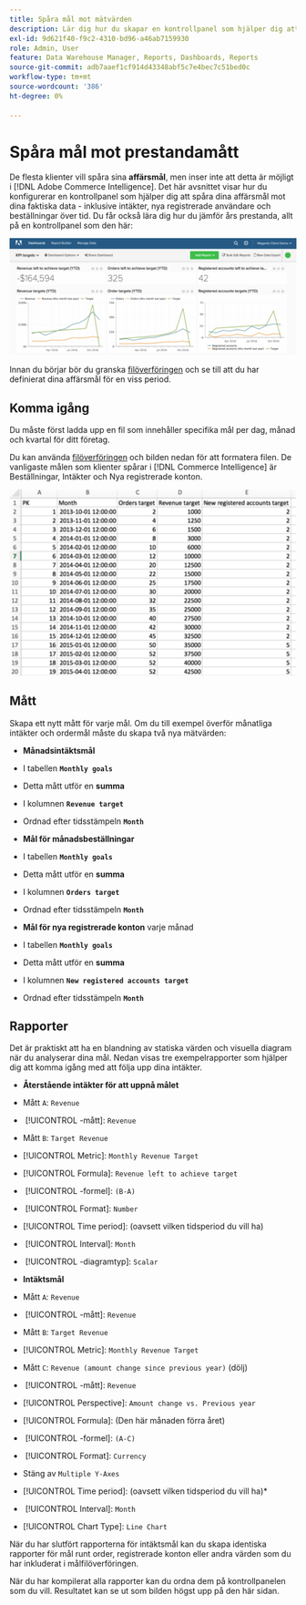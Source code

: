 ```yaml
---
title: Spåra mål mot mätvärden
description: Lär dig hur du skapar en kontrollpanel som hjälper dig att spåra dina affärsmål mot dina faktiska data - inklusive intäkter, nya registrerade användare och beställningar över tid.
exl-id: 9d621f40-f9c2-4310-bd96-a46ab7159930
role: Admin, User
feature: Data Warehouse Manager, Reports, Dashboards, Reports
source-git-commit: adb7aaef1cf914d43348abf5c7e4bec7c51bed0c
workflow-type: tm+mt
source-wordcount: '386'
ht-degree: 0%

---
```


# Spåra mål mot prestandamått

De flesta klienter vill spåra sina **affärsmål**, men inser inte att detta är möjligt i [!DNL Adobe Commerce Intelligence]. Det här avsnittet visar hur du konfigurerar en kontrollpanel som hjälper dig att spåra dina affärsmål mot dina faktiska data - inklusive intäkter, nya registrerade användare och beställningar över tid. Du får också lära dig hur du jämför års prestanda, allt på en kontrollpanel som den här:

![](../../assets/Goals-_dashboard_2.png)

Innan du börjar bör du granska [filöverföringen](../importing-data/connecting-data/using-file-uploader.md) och se till att du har definierat dina affärsmål för en viss period.

## Komma igång

Du måste först ladda upp en fil som innehåller specifika mål per dag, månad och kvartal för ditt företag.

Du kan använda [filöverföringen](../importing-data/connecting-data/using-file-uploader.md) och bilden nedan för att formatera filen. De vanligaste målen som klienter spårar i [!DNL Commerce Intelligence] är Beställningar, Intäkter och Nya registrerade konton.

![](../../assets/Goals-_Excel.png)

## Mått

Skapa ett nytt mått för varje mål. Om du till exempel överför månatliga intäkter och ordermål måste du skapa två nya mätvärden:

* **Månadsintäktsmål**
* I tabellen **`Monthly goals`**
* Detta mått utför en **summa**
* I kolumnen **`Revenue target`**
* Ordnad efter tidsstämpeln **`Month`**

* **Mål för månadsbeställningar**
* I tabellen **`Monthly goals`**
* Detta mått utför en **summa**
* I kolumnen **`Orders target`**
* Ordnad efter tidsstämpeln **`Month`**

* **Mål för nya registrerade konton** varje månad
* I tabellen **`Monthly goals`**
* Detta mått utför en **summa**
* I kolumnen **`New registered accounts target`**
* Ordnad efter tidsstämpeln **`Month`**

## Rapporter

Det är praktiskt att ha en blandning av statiska värden och visuella diagram när du analyserar dina mål. Nedan visas tre exempelrapporter som hjälper dig att komma igång med att följa upp dina intäkter.

* **Återstående intäkter för att uppnå målet**
* Mått `A`: `Revenue`
* &#x200B;
  [!UICONTROL -mått]: `Revenue`

* Mått `B`: `Target Revenue`
* [!UICONTROL Metric]: `Monthly Revenue Target`

* [!UICONTROL Formula]: `Revenue left to achieve target`
* &#x200B;
  [!UICONTROL -formel]: `(B-A)`
* &#x200B;
  [!UICONTROL Format]: `Number`

* [!UICONTROL Time period]: (oavsett vilken tidsperiod du vill ha)
* &#x200B;
  [!UICONTROL Interval]: `Month`
* &#x200B;
  [!UICONTROL -diagramtyp]: `Scalar`

* **Intäktsmål**
* Mått `A`: `Revenue`
* &#x200B;
  [!UICONTROL -mått]: `Revenue`

* Mått `B`: `Target Revenue`
* [!UICONTROL Metric]: `Monthly Revenue Target`

* Mått `C`: `Revenue (amount change since previous year)` (dölj)
* &#x200B;
  [!UICONTROL -mått]: `Revenue`
* [!UICONTROL Perspective]: `Amount change vs. Previous year`

* [!UICONTROL Formula]: (Den här månaden förra året)
* &#x200B;
  [!UICONTROL -formel]: `(A-C)`
* &#x200B;
  [!UICONTROL Format]: `Currency`

* Stäng av `Multiple Y-Axes`
* [!UICONTROL Time period]: (oavsett vilken tidsperiod du vill ha)*
* &#x200B;
  [!UICONTROL Interval]: `Month`
* [!UICONTROL Chart Type]: `Line Chart`

När du har slutfört rapporterna för intäktsmål kan du skapa identiska rapporter för mål runt order, registrerade konton eller andra värden som du har inkluderat i målfilöverföringen.

När du har kompilerat alla rapporter kan du ordna dem på kontrollpanelen som du vill. Resultatet kan se ut som bilden högst upp på den här sidan.
